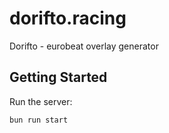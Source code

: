 # dorifto.racing

Dorifto - eurobeat overlay generator

## Getting Started

Run the server:

```bash
bun run start
```
